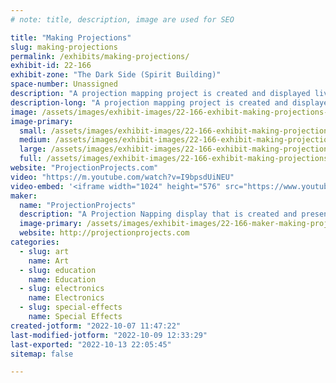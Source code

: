 ```yaml
---
# note: title, description, image are used for SEO

title: "Making Projections"
slug: making-projections
permalink: /exhibits/making-projections/
exhibit-id: 22-166
exhibit-zone: "The Dark Side (Spirit Building)"
space-number: Unassigned
description: "A projection mapping project is created and displayed live. "
description-long: "A projection mapping project is created and displayed live. Attendees can watch the process, the end result, and ask questions."
image: /assets/images/exhibit-images/22-166-exhibit-making-projections-70b1dffb-5d01-478a-9759-522bdbb1e6c0-large.jpeg
image-primary: 
  small: /assets/images/exhibit-images/22-166-exhibit-making-projections-70b1dffb-5d01-478a-9759-522bdbb1e6c0-small.jpeg
  medium: /assets/images/exhibit-images/22-166-exhibit-making-projections-70b1dffb-5d01-478a-9759-522bdbb1e6c0-medium.jpeg
  large: /assets/images/exhibit-images/22-166-exhibit-making-projections-70b1dffb-5d01-478a-9759-522bdbb1e6c0-large.jpeg
  full: /assets/images/exhibit-images/22-166-exhibit-making-projections-70b1dffb-5d01-478a-9759-522bdbb1e6c0-full.jpeg
website: "ProjectionProjects.com"
video: "https://m.youtube.com/watch?v=I9bpsdUiNEU"
video-embed: '<iframe width="1024" height="576" src="https://www.youtube.com/embed/I9bpsdUiNEU?feature=oembed" frameborder="0" allow="accelerometer; autoplay; clipboard-write; encrypted-media; gyroscope; picture-in-picture" allowfullscreen title="Nick Comis Demo Reel for CC"></iframe>'
maker: 
  name: "ProjectionProjects"
  description: "A Projection Napping display that is created and presented live in front of attendees with makers on hand to demo and answer questions."
  image-primary: /assets/images/exhibit-images/22-166-maker-making-projections-66266c6b-2523-4a02-b137-60309954c2c5-medium.jpeg
  website: http://projectionprojects.com
categories: 
  - slug: art
    name: Art
  - slug: education
    name: Education
  - slug: electronics
    name: Electronics
  - slug: special-effects
    name: Special Effects
created-jotform: "2022-10-07 11:47:22"
last-modified-jotform: "2022-10-09 12:33:29"
last-exported: "2022-10-13 22:05:45"
sitemap: false

---
```

